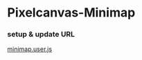 # Pixelcanvas-Minimap
### setup & update URL
[minimap.user.js](https://github.com/Priz001/Pixelcanvas-Minimap/raw/master/minimap.user.js)
